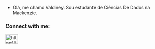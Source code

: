 - Olá, me chamo Valdiney. Sou estudante de Ciências De Dados na Mackenzie.
<h3 align="left">Connect with me:</h3>
<p align="left">
<a href="https://linkedin.com/in/valdiney-atílio-pedro-150568264" target="blank"><img align="center" src="https://raw.githubusercontent.com/rahuldkjain/github-profile-readme-generator/master/src/images/icons/Social/linked-in-alt.svg" alt="https:\linkedin.com/in/valdiney-atílio-pedro-150568264" height="30" width="40" /></a>
</p>
